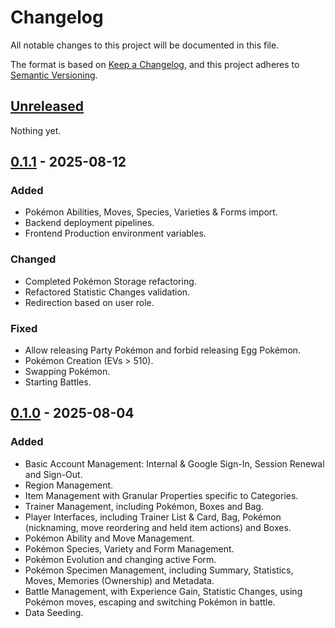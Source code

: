 # Changelog

All notable changes to this project will be documented in this file.

The format is based on [Keep a Changelog](https://keepachangelog.com/en/1.0.0/),
and this project adheres to [Semantic Versioning](https://semver.org/spec/v2.0.0.html).

## [Unreleased]

Nothing yet.

## [0.1.1] - 2025-08-12

### Added

- Pokémon Abilities, Moves, Species, Varieties & Forms import.
- Backend deployment pipelines.
- Frontend Production environment variables.

### Changed

- Completed Pokémon Storage refactoring.
- Refactored Statistic Changes validation.
- Redirection based on user role.

### Fixed

- Allow releasing Party Pokémon and forbid releasing Egg Pokémon.
- Pokémon Creation (EVs > 510).
- Swapping Pokémon.
- Starting Battles.

## [0.1.0] - 2025-08-04

### Added

- Basic Account Management: Internal & Google Sign-In, Session Renewal and Sign-Out.
- Region Management.
- Item Management with Granular Properties specific to Categories.
- Trainer Management, including Pokémon, Boxes and Bag.
- Player Interfaces, including Trainer List & Card, Bag, Pokémon (nicknaming, move reordering and held item actions) and Boxes.
- Pokémon Ability and Move Management.
- Pokémon Species, Variety and Form Management.
- Pokémon Evolution and changing active Form.
- Pokémon Specimen Management, including Summary, Statistics, Moves, Memories (Ownership) and Metadata.
- Battle Management, with Experience Gain, Statistic Changes, using Pokémon moves, escaping and switching Pokémon in battle.
- Data Seeding.

[unreleased]: https://github.com/Krakenar/Krakenar/compare/v0.1.1...HEAD
[0.1.1]: https://github.com/Krakenar/Krakenar/compare/v0.1.0...v0.1.1
[0.1.0]: https://github.com/Krakenar/Krakenar/releases/tag/v0.1.0
